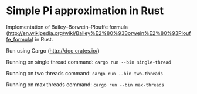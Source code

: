 Simple Pi approximation in Rust
===============================

Implementation of Bailey–Borwein–Plouffe formula (http://en.wikipedia.org/wiki/Bailey%E2%80%93Borwein%E2%80%93Plouffe_formula) in Rust.

Run using Cargo (http://doc.crates.io/)

Running on single thread command: `cargo run --bin single-thread`

Running on two threads command: `cargo run --bin two-threads`

Running on max threads command: `cargo run --bin max-threads`
